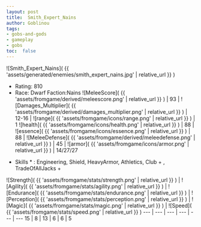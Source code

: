 ```yaml
---
layout: post
title:  Smith_Expert_Nains
author: Goblinou
tags:
- gobs-and-gods
- gameplay
- gobs
toc:  false
---
```


![Smith_Expert_Nains]( {{ 'assets/generated/enemies/smith_expert_nains.jpg' | relative_url }} )
- Rating: 810
- Race: Dwarf  Faction:Nains
![MeleeScore]( {{ 'assets/fromgame/derived/meleescore.png' | relative_url }} ) | 93 | ![Damages_Multiplier]( {{ 'assets/fromgame/derived/damages_multiplier.png' | relative_url }} ) | 12-16 | ![range]( {{ 'assets/fromgame/icons/range.png' | relative_url }} ) | 1
![health]( {{ 'assets/fromgame/icons/health.png' | relative_url }} ) | 88 | ![essence]( {{ 'assets/fromgame/icons/essence.png' | relative_url }} ) | 88 | ![MeleeDefense]( {{ 'assets/fromgame/derived/meleedefense.png' | relative_url }} ) | 45 | ![armor]( {{ 'assets/fromgame/icons/armor.png' | relative_url }} ) | 14/27/27
* Skills * : Engineering, Shield, HeavyArmor, Athletics, Club + , TradeOfAllJacks + 

![Strength]( {{ 'assets/fromgame/stats/strength.png' | relative_url }} ) | ![Agility]( {{ 'assets/fromgame/stats/agility.png' | relative_url }} ) | ![Endurance]( {{ 'assets/fromgame/stats/endurance.png' | relative_url }} ) | ![Perception]( {{ 'assets/fromgame/stats/perception.png' | relative_url }} ) | ![Magic]( {{ 'assets/fromgame/stats/magic.png' | relative_url }} ) | ![Speed]( {{ 'assets/fromgame/stats/speed.png' | relative_url }} )
--- | --- | --- | --- | --- | ---
15 | 8 | 13 | 6 | 6 | 5
